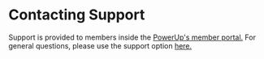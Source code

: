 # Contacting Support

Support is provided to members inside the [PowerUp's member portal.](https://powerups.thinkific.com/enrollments) For general questions, please use the support option [here.](https://powerups.thinkific.com/)

